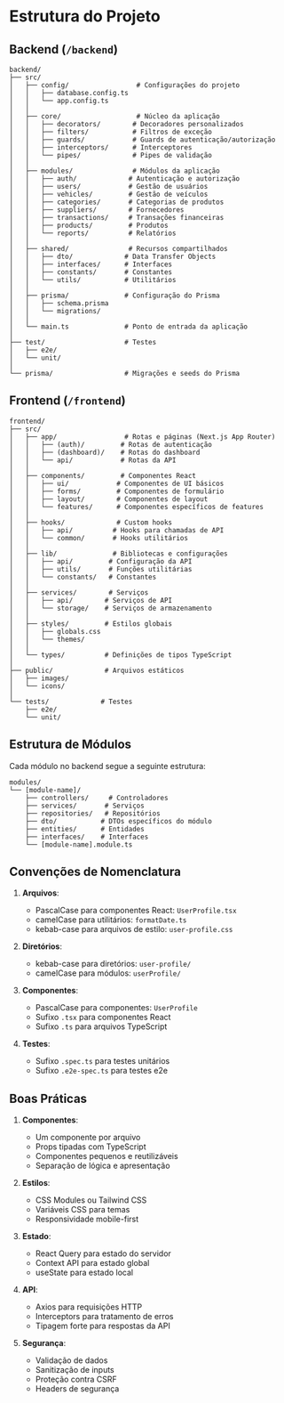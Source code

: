 # Estrutura do Projeto

## Backend (`/backend`)

```
backend/
├── src/
│   ├── config/                 # Configurações do projeto
│   │   ├── database.config.ts
│   │   └── app.config.ts
│   │
│   ├── core/                   # Núcleo da aplicação
│   │   ├── decorators/        # Decoradores personalizados
│   │   ├── filters/           # Filtros de exceção
│   │   ├── guards/            # Guards de autenticação/autorização
│   │   ├── interceptors/      # Interceptores
│   │   └── pipes/             # Pipes de validação
│   │
│   ├── modules/               # Módulos da aplicação
│   │   ├── auth/             # Autenticação e autorização
│   │   ├── users/            # Gestão de usuários
│   │   ├── vehicles/         # Gestão de veículos
│   │   ├── categories/       # Categorias de produtos
│   │   ├── suppliers/        # Fornecedores
│   │   ├── transactions/     # Transações financeiras
│   │   ├── products/         # Produtos
│   │   └── reports/          # Relatórios
│   │
│   ├── shared/               # Recursos compartilhados
│   │   ├── dto/             # Data Transfer Objects
│   │   ├── interfaces/      # Interfaces
│   │   ├── constants/       # Constantes
│   │   └── utils/           # Utilitários
│   │
│   ├── prisma/              # Configuração do Prisma
│   │   ├── schema.prisma
│   │   └── migrations/
│   │
│   └── main.ts              # Ponto de entrada da aplicação
│
├── test/                    # Testes
│   ├── e2e/
│   └── unit/
│
└── prisma/                  # Migrações e seeds do Prisma
```

## Frontend (`/frontend`)

```
frontend/
├── src/
│   ├── app/                 # Rotas e páginas (Next.js App Router)
│   │   ├── (auth)/         # Rotas de autenticação
│   │   ├── (dashboard)/    # Rotas do dashboard
│   │   └── api/            # Rotas da API
│   │
│   ├── components/         # Componentes React
│   │   ├── ui/            # Componentes de UI básicos
│   │   ├── forms/         # Componentes de formulário
│   │   ├── layout/        # Componentes de layout
│   │   └── features/      # Componentes específicos de features
│   │
│   ├── hooks/             # Custom hooks
│   │   ├── api/          # Hooks para chamadas de API
│   │   └── common/       # Hooks utilitários
│   │
│   ├── lib/              # Bibliotecas e configurações
│   │   ├── api/         # Configuração da API
│   │   ├── utils/       # Funções utilitárias
│   │   └── constants/   # Constantes
│   │
│   ├── services/        # Serviços
│   │   ├── api/        # Serviços de API
│   │   └── storage/    # Serviços de armazenamento
│   │
│   ├── styles/         # Estilos globais
│   │   ├── globals.css
│   │   └── themes/
│   │
│   └── types/          # Definições de tipos TypeScript
│
├── public/             # Arquivos estáticos
│   ├── images/
│   └── icons/
│
└── tests/             # Testes
    ├── e2e/
    └── unit/
```

## Estrutura de Módulos

Cada módulo no backend segue a seguinte estrutura:

```
modules/
└── [module-name]/
    ├── controllers/     # Controladores
    ├── services/       # Serviços
    ├── repositories/   # Repositórios
    ├── dto/           # DTOs específicos do módulo
    ├── entities/      # Entidades
    ├── interfaces/    # Interfaces
    └── [module-name].module.ts
```

## Convenções de Nomenclatura

1. **Arquivos**:
   - PascalCase para componentes React: `UserProfile.tsx`
   - camelCase para utilitários: `formatDate.ts`
   - kebab-case para arquivos de estilo: `user-profile.css`

2. **Diretórios**:
   - kebab-case para diretórios: `user-profile/`
   - camelCase para módulos: `userProfile/`

3. **Componentes**:
   - PascalCase para componentes: `UserProfile`
   - Sufixo `.tsx` para componentes React
   - Sufixo `.ts` para arquivos TypeScript

4. **Testes**:
   - Sufixo `.spec.ts` para testes unitários
   - Sufixo `.e2e-spec.ts` para testes e2e

## Boas Práticas

1. **Componentes**:
   - Um componente por arquivo
   - Props tipadas com TypeScript
   - Componentes pequenos e reutilizáveis
   - Separação de lógica e apresentação

2. **Estilos**:
   - CSS Modules ou Tailwind CSS
   - Variáveis CSS para temas
   - Responsividade mobile-first

3. **Estado**:
   - React Query para estado do servidor
   - Context API para estado global
   - useState para estado local

4. **API**:
   - Axios para requisições HTTP
   - Interceptors para tratamento de erros
   - Tipagem forte para respostas da API

5. **Segurança**:
   - Validação de dados
   - Sanitização de inputs
   - Proteção contra CSRF
   - Headers de segurança 